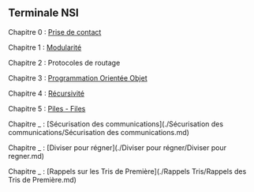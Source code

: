 
## Terminale NSI

Chapitre 0 : [Prise de contact](./../première/Prise%20de%20contact/Prise%20de%20contact.md)

Chapitre 1 : [Modularité](./Modularité/Modularité.md)

Chapitre 2 : Protocoles de routage

Chapitre 3 : [Programmation Orientée Objet](./Programmation%20orientée%20objet/Programmation_orientée_objet.md)

Chapitre 4 : [Récursivité](./Récursivité/Récursivité.md)

Chapitre 5 : [Piles - Files]()

Chapitre _ : [Sécurisation des communications](./Sécurisation des communications/Sécurisation des communications.md)

Chapitre _ : [Diviser pour régner](./Diviser pour régner/Diviser pour regner.md)

Chapitre _ : [Rappels sur les Tris de Première](./Rappels Tris/Rappels des Tris de Première.md)
